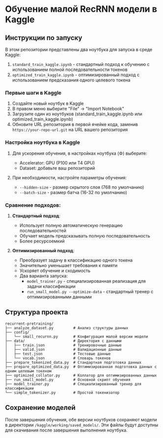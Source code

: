 # Обучение малой RecRNN модели в Kaggle

## Инструкции по запуску

В этом репозитории представлены два ноутбука для запуска в среде Kaggle:

1. `standard_train_kaggle.ipynb` - стандартный подход к обучению с использованием полной последовательности токенов
2. `optimized_train_kaggle.ipynb` - оптимизированный подход с использованием предсказания одного целевого токена

### Первые шаги в Kaggle

1. Создайте новый ноутбук в Kaggle
2. В правом меню выберите "File" -> "Import Notebook"
3. Загрузите один из ноутбуков (standard_train_kaggle.ipynb или optimized_train_kaggle.ipynb)
4. Обновите URL репозитория в первой ячейке кода, заменив `https://your-repo-url.git` на URL вашего репозитория

### Настройка ноутбука в Kaggle

1. Для ускорения обучения, в настройках ноутбука (⚙️) выберите:
   - Accelerator: GPU (P100 или T4 GPU)
   - Dataset: добавьте ваш репозиторий

2. При необходимости, настройте параметры обучения:
   - `--hidden-size` - размер скрытого слоя (768 по умолчанию) 
   - `--batch-size` - размер батча (16-32 по умолчанию)

### Сравнение подходов:

1. **Стандартный подход**:
   - Использует полную автоматическую генерацию последовательностей
   - Обучает модель предсказывать полную последовательность
   - Более ресурсоемкий

2. **Оптимизированный подход**:
   - Преобразует задачу в классификацию одного токена
   - Значительно уменьшает требования к памяти
   - Ускоряет обучение и сходимость
   - Два варианта запуска:
     - `model_trainer.py` - специализированная реализация для задачи классификации
     - `run_small_model.py --optimize-data` - стандартный тренер с оптимизированными данными

## Структура проекта

```
recurrent-pretraining/
├── analyze_dataset.py         # Анализ структуры данных
├── config/
│   └── small_recurnn.py       # Конфигурация малой версии модели
├── data/                      # Директория с данными
│   ├── train.json             # Тренировочные данные
│   ├── valid.json             # Валидационные данные 
│   ├── test.json              # Тестовые данные
│   └── vocab.json             # Словарь токенов
├── prepare_tokenized_data.py  # Стандартная подготовка данных
├── prepare_optimized_data.py  # Оптимизированная подготовка данных с одним целевым токеном  
├── optimized_collator.py      # Коллатор для оптимизированных данных
├── run_small_model.py         # Основной скрипт обучения
├── model_trainer.py           # Специализированный тренер для классификации
└── simple_tokenizer.py        # Простой токенизатор
```

## Сохранение моделей

После завершения обучения, обе версии ноутбуков сохраняют модели в директории `/kaggle/working/saved_models/`. Эти файлы будут доступны для скачивания после завершения выполнения ноутбука.
